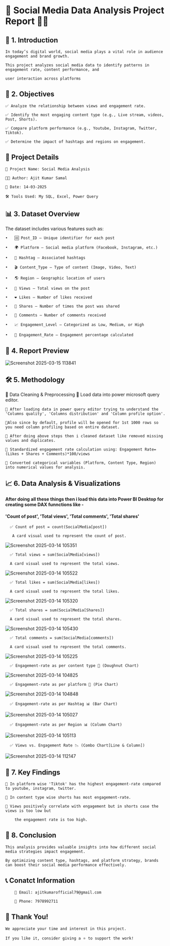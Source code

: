 # 📌 Social Media Data Analysis Project Report 📢✨

## 📖 1. Introduction

    In today’s digital world, social media plays a vital role in audience engagement and brand growth. 
    
    This project analyzes social media data to identify patterns in engagement rate, content performance, and 
    
    user interaction across platforms

## 🎯 2. Objectives

    ✅ Analyze the relationship between views and engagement rate.

    ✅ Identify the most engaging content type (e.g., Live stream, videos, Post, Shorts).

    ✅ Compare platform performance (e.g., Youtube, Instagram, Twitter, Tiktok).
    
    ✅ Determine the impact of hashtags and regions on engagement.

## 📌 Project Details

    📛 Project Name: Social Media Analysis

    👨‍💻 Author: Ajit Kumar Samal

    📅 Date: 14-03-2025

    🛠 Tools Used: My SQL, Excel, Power Query

## 📊 3. Dataset Overview

The dataset includes various features such as:

    •	🆔 Post_ID – Unique identifier for each post
    
    •	🌍 Platform – Social media platform (Facebook, Instagram, etc.)
    
    •	🔖 Hashtag – Associated hashtags
    
    •	🎬 Content_Type – Type of content (Image, Video, Text)
    
    •	🌎 Region – Geographic location of users
    
    •	👀 Views – Total views on the post
    
    •	❤️ Likes – Number of likes received
    
    •	🔄 Shares – Number of times the post was shared

    •	💬 Comments – Number of comments received
    
    •	📈 Engagement_Level – Categorized as Low, Medium, or High
    
    •	🔢 Engagement_Rate – Engagement percentage calculated
    
## 📌 4. Report Preview

![Screenshot 2025-03-15 113841](https://github.com/user-attachments/assets/803f19ea-f694-4048-9d4d-8af611346492)

## 🛠 5. Methodology

📂 Data Cleaning & Preprocessing
    🔹 Load data into power microsoft query editor.
    
    🔹 After loading data in power query editor trying to understand the 'Columns quality', 'Columns distribution' and 'Column profile option'.
    
    🔹Also since by default, profile will be opened for 1st 1000 rows so you need column profiling based on entire dataset.
    
    🔹 After doing above steps then i cleaned dataset like removed missing values and duplicates.
    
    🔹 Standardized engagement rate calculation using: Engagement Rate=(Likes + Shares + Comments)*100/views

    🔹 Converted categorical variables (Platform, Content Type, Region) into numerical values for analysis.

  ## 📈 6. Data Analysis & Visualizations

  #### After doing all these things then i load this data into Power BI Desktop for creating some DAX funnctions like -
  #### 'Count of post', 'Total views', 'Total comments', 'Total shares'
  
      ✅ Count of post = count(SocialMedia[post])
      
       A card visual used to represent the count of post.
       
  ![Screenshot 2025-03-14 105351](https://github.com/user-attachments/assets/1b62a688-5e63-4b19-bb50-f319d44f8a1d)
       
      ✅ Total views = sum(SocialMedia[views])
      
      A card visual used to represent the total views.
      
  ![Screenshot 2025-03-14 105522](https://github.com/user-attachments/assets/d40ca51c-bec2-420e-b6b5-ecef77d84dbc)
      
      ✅ Total likes = sum(SocialMedia[likes])
      
      A card visual used to represent the total likes.
      
  ![Screenshot 2025-03-14 105320](https://github.com/user-attachments/assets/7613c08f-0099-4585-a509-bb945b6a3477)
    
      ✅ Total shares = sum(SocialMedia[Shares])
      
      A card visual used to represent the total shares.
      
  ![Screenshot 2025-03-14 105430](https://github.com/user-attachments/assets/24f30b66-1a06-41da-89ab-b247f0ea5e09)
      
      ✅ Total comments = sum(SocialMedia[comments])
      
      A card visual used to represent the total comments.
      
  ![Screenshot 2025-03-14 105225](https://github.com/user-attachments/assets/bf47b974-4e83-4a8e-ba33-0baf58f9f308)
  
      ✅ Engagement-rate as per content type 🥯 (Doughnut Chart)
      
![Screenshot 2025-03-14 104825](https://github.com/user-attachments/assets/93c31a8e-2349-4895-9b2f-60994d74e39c)

      ✅ Engagement-rate as per platform 🥧 (Pie Chart)
      
 ![Screenshot 2025-03-14 104848](https://github.com/user-attachments/assets/699c4573-70cc-4ca1-afd5-fa8f0627ea8a)
 
      ✅ Engagement-rate as per Hashtag 📊 (Bar Chart)
      
![Screenshot 2025-03-14 105027](https://github.com/user-attachments/assets/00960fc1-3611-4fb5-b5b2-3ff9f41b9bdc)

      ✅ Engagement-rate as per Region 📊 (Column Chart)
      
![Screenshot 2025-03-14 105113](https://github.com/user-attachments/assets/a0d0e5db-7334-4ac2-b2b9-e151df0324d4)

      ✅ Views vs. Engagement Rate 📉 (Combo Chart[Line & Column])

![Screenshot 2025-03-14 112147](https://github.com/user-attachments/assets/9387daac-8632-4d71-9d51-56f7927ffe54)

## 📢 7. Key Findings

    📌 In platform wise 'Tiktok' has the highest engagement-rate compared to youtube, instagram, twitter.
    
    📌 In content type wise shorts has most engagement-rate.
    
    📌 Views positively correlate with engagement but in shorts case the views is too low but 
    
        the engagement rate is too high.

## 🎯 8. Conclusion

    This analysis provides valuable insights into how different social media strategies impact engagement. 
    
    By optimizing content type, hashtags, and platform strategy, brands can boost their social media performance effectively.
    
## 📞 Conatct Information 

        📧 Email: ajitkumarofficial79@gmail.com
        
        📱 Phone: 7978992711
        
## 🎉 Thank You!  

    We appreciate your time and interest in this project.  
    
    If you like it, consider giving a ⭐ to support the work!  

      

      
 



    

  



    




